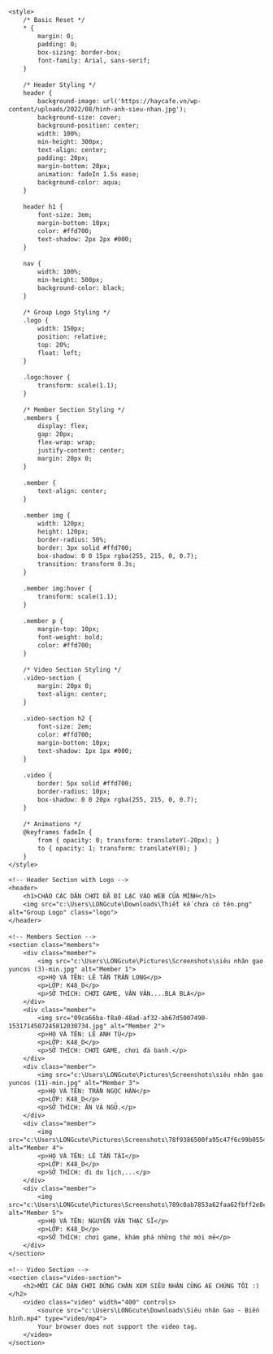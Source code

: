 <!DOCTYPE html>
<html lang="en">
<head>
    <meta charset="UTF-8">
    <meta name="viewport" content="width=device-width, initial-scale=1.0">
    
    <style>
        /* Basic Reset */
        * {
            margin: 0;
            padding: 0;
            box-sizing: border-box;
            font-family: Arial, sans-serif;
        }

        /* Header Styling */
        header {
            background-image: url('https://haycafe.vn/wp-content/uploads/2022/08/hinh-anh-sieu-nhan.jpg');
            background-size: cover;
            background-position: center;
            width: 100%;
            min-height: 300px;
            text-align: center;
            padding: 20px;
            margin-bottom: 20px;
            animation: fadeIn 1.5s ease;
            background-color: aqua;
        }

        header h1 {
            font-size: 3em;
            margin-bottom: 10px;
            color: #ffd700;
            text-shadow: 2px 2px #000;
        }

        nav {
            width: 100%;
            min-height: 500px;
            background-color: black;
        }

        /* Group Logo Styling */
        .logo {
            width: 150px;
            position: relative;
            top: 20%;
            float: left;
        }

        .logo:hover {
            transform: scale(1.1);
        }

        /* Member Section Styling */
        .members {
            display: flex;
            gap: 20px;
            flex-wrap: wrap;
            justify-content: center;
            margin: 20px 0;
        }

        .member {
            text-align: center;
        }

        .member img {
            width: 120px;
            height: 120px;
            border-radius: 50%;
            border: 3px solid #ffd700;
            box-shadow: 0 0 15px rgba(255, 215, 0, 0.7);
            transition: transform 0.3s;
        }

        .member img:hover {
            transform: scale(1.1);
        }

        .member p {
            margin-top: 10px;
            font-weight: bold;
            color: #ffd700;
        }

        /* Video Section Styling */
        .video-section {
            margin: 20px 0;
            text-align: center;
        }

        .video-section h2 {
            font-size: 2em;
            color: #ffd700;
            margin-bottom: 10px;
            text-shadow: 1px 1px #000;
        }

        .video {
            border: 5px solid #ffd700;
            border-radius: 10px;
            box-shadow: 0 0 20px rgba(255, 215, 0, 0.7);
        }

        /* Animations */
        @keyframes fadeIn {
            from { opacity: 0; transform: translateY(-20px); }
            to { opacity: 1; transform: translateY(0); }
        }
    </style>
</head>
<body>

    <!-- Header Section with Logo -->
    <header>
        <h1>CHÀO CÁC DÂN CHƠI ĐÃ ĐI LẠC VÀO WEB CỦA MÌNH</h1>
        <img src="c:\Users\LONGcute\Downloads\Thiết kế chưa có tên.png" alt="Group Logo" class="logo">
    </header>

    <!-- Members Section -->
    <section class="members">
        <div class="member">
            <img src="c:\Users\LONGcute\Pictures\Screenshots\siêu nhân gao yuncos (3)-min.jpg" alt="Member 1">
            <p>HỌ VÀ TÊN: LÊ TẤN TRẦN LONG</p>
            <p>LỚP: K48_D</p>
            <p>SỞ THÍCH: CHƠI GAME, VÂN VÂN....BLA BLA</p>
        </div>
        <div class="member">
            <img src="09ca66ba-f8a0-48ad-af32-ab67d5007490-1531714507245812030734.jpg" alt="Member 2">
            <p>HỌ VÀ TÊN: LÊ ANH TÚ</p>
            <p>LỚP: K48_D</p>
            <p>SỞ THÍCH: CHƠI GAME, chơi đá banh.</p>
        </div>
        <div class="member">
            <img src="c:\Users\LONGcute\Pictures\Screenshots\siêu nhân gao yuncos (11)-min.jpg" alt="Member 3">
            <p>HỌ VÀ TÊN: TRẦN NGỌC HÂN</p>
            <p>LỚP: K48_D</p>
            <p>SỞ THÍCH: ĂN VÀ NGỦ.</p>
        </div>
        <div class="member">
            <img src="c:\Users\LONGcute\Pictures\Screenshots\78f9386500fa95c47f6c99b0554ff5d5.jpg" alt="Member 4">
            <p>HỌ VÀ TÊN: LÊ TẤN TÀI</p>
            <p>LỚP: K48_D</p>
            <p>SỞ THÍCH: đi du lịch,...</p>
        </div>
        <div class="member">
            <img src="c:\Users\LONGcute\Pictures\Screenshots\789c0ab7853a62faa62fbff2e8ccc629.jpg" alt="Member 5">
            <p>HỌ VÀ TÊN: NGUYỄN VĂN THẠC SĨ</p>
            <p>LỚP: K48_D</p>
            <p>SỞ THÍCH: chơi game, khám phá những thứ mới mẻ</p>
        </div>
    </section>

    <!-- Video Section -->
    <section class="video-section">
        <h2>MỜI CÁC DÂN CHƠI DỪNG CHÂN XEM SIÊU NHÂN CÙNG AE CHÚNG TÔI :)</h2>
        <video class="video" width="400" controls>
            <source src="c:\Users\LONGcute\Downloads\Siêu nhân Gao - Biến hình.mp4" type="video/mp4">
            Your browser does not support the video tag.
        </video>
    </section>

</body>
</html>

